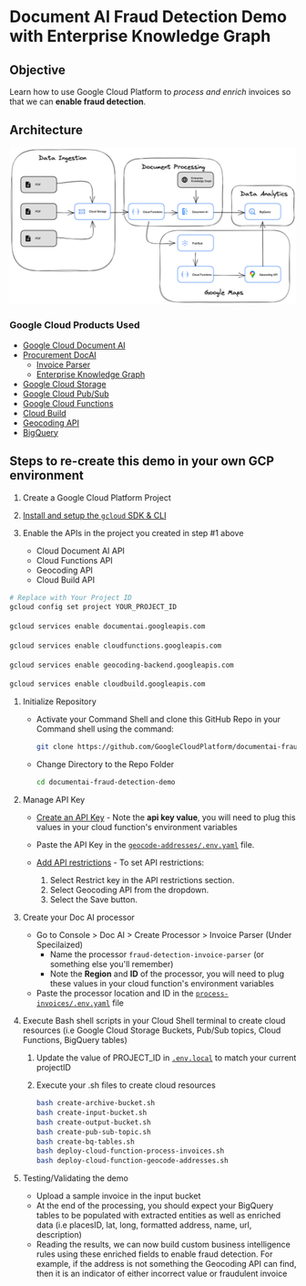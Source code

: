 # Document AI Fraud Detection Demo with Enterprise Knowledge Graph

## Objective

Learn how to use Google Cloud Platform to *process and enrich* invoices so that we can **enable fraud detection**.

## Architecture

![Architecture Diagram](img/FraudDetectionArchitecture.png)

### Google Cloud Products Used

* [Google Cloud Document AI](https://cloud.google.com/document-ai)
* [Procurement DocAI](https://cloud.google.com/solutions/procurement-doc-ai)
  * [Invoice Parser](https://cloud.google.com/document-ai/docs/processors-list#processor_invoice-processor)
  * [Enterprise Knowledge Graph](https://cloud.google.com/document-ai/docs/ekg-enrichment)
* [Google Cloud Storage](https://cloud.google.com/storage)
* [Google Cloud Pub/Sub](https://cloud.google.com/pubsub/docs/overview)
* [Google Cloud Functions](https://cloud.google.com/functions)
* [Cloud Build](https://cloud.google.com/build)
* [Geocoding API](https://developers.google.com/maps/documentation/geocoding/start)
* [BigQuery](https://cloud.google.com/bigquery)

## Steps to re-create this demo in your own GCP environment

1. Create a Google Cloud Platform Project

1. [Install and setup the `gcloud` SDK & CLI](https://cloud.google.com/sdk/docs/install-sdk)

1. Enable the APIs in the project you created in step #1 above
   * Cloud Document AI API
   * Cloud Functions API
   * Geocoding API
   * Cloud Build API

```sh
# Replace with Your Project ID
gcloud config set project YOUR_PROJECT_ID

gcloud services enable documentai.googleapis.com

gcloud services enable cloudfunctions.googleapis.com

gcloud services enable geocoding-backend.googleapis.com

gcloud services enable cloudbuild.googleapis.com
```

1. Initialize Repository

    * Activate your Command Shell and clone this GitHub Repo in your Command shell using the command:
  
        ```sh
        git clone https://github.com/GoogleCloudPlatform/documentai-fraud-detection-demo.git
        ```

    * Change Directory to the Repo Folder

       ```sh
       cd documentai-fraud-detection-demo
       ```

2. Manage API Key

   * [Create an API Key](https://cloud.google.com/docs/authentication/api-keys#creating_an_api_key) - Note the **api key value**, you will need to plug this values in your cloud function's environment variables
  
   * Paste the API Key in the [`geocode-addresses/.env.yaml`](cloud-functions/geocode-addresses/.env.yaml) file.

   * [Add API restrictions](https://cloud.google.com/docs/authentication/api-keys#api_key_restrictions) - To set API restrictions:
        1. Select Restrict key in the API restrictions section.
        2. Select Geocoding API from the dropdown.
        3. Select the Save button.

3. Create your Doc AI processor
    * Go to Console > Doc AI > Create Processor > Invoice Parser (Under Specilaized)
      * Name the processor `fraud-detection-invoice-parser` (or something else you'll remember)
      * Note the **Region** and **ID** of the processor, you will need to plug these values in your cloud function's environment variables
    * Paste the processor location and ID in the [`process-invoices/.env.yaml`](cloud-functions/process-invoices/.env.yaml) file

4. Execute Bash shell scripts in your Cloud Shell terminal to create cloud resources (i.e Google Cloud Storage Buckets, Pub/Sub topics, Cloud Functions, BigQuery tables)

     1. Update the value of PROJECT_ID in [`.env.local`](.env.local) to match your current projectID

     2. Execute your .sh files to create cloud resources

        ```sh
        bash create-archive-bucket.sh
        bash create-input-bucket.sh
        bash create-output-bucket.sh
        bash create-pub-sub-topic.sh
        bash create-bq-tables.sh
        bash deploy-cloud-function-process-invoices.sh
        bash deploy-cloud-function-geocode-addresses.sh
        ```

5. Testing/Validating the demo
     * Upload a sample invoice in the input bucket
     * At the end of the processing, you should expect your BigQuery tables to be populated with extracted entities as well as enriched data (i.e placesID, lat, long, formatted address, name, url, description)
     * Reading the results, we can now build custom business intelligence rules using these enriched fields to enable fraud detection. For example, if the address is not something the Geocoding API can find, then it is an indicator of either incorrect value or fraudulent invoice
